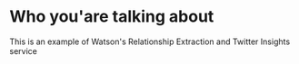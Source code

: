 # Who you'are talking about
This is an example of Watson's Relationship Extraction and Twitter Insights service

